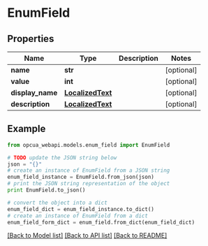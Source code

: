 # EnumField


## Properties
Name | Type | Description | Notes
------------ | ------------- | ------------- | -------------
**name** | **str** |  | [optional] 
**value** | **int** |  | [optional] 
**display_name** | [**LocalizedText**](LocalizedText.md) |  | [optional] 
**description** | [**LocalizedText**](LocalizedText.md) |  | [optional] 

## Example

```python
from opcua_webapi.models.enum_field import EnumField

# TODO update the JSON string below
json = "{}"
# create an instance of EnumField from a JSON string
enum_field_instance = EnumField.from_json(json)
# print the JSON string representation of the object
print EnumField.to_json()

# convert the object into a dict
enum_field_dict = enum_field_instance.to_dict()
# create an instance of EnumField from a dict
enum_field_form_dict = enum_field.from_dict(enum_field_dict)
```
[[Back to Model list]](../README.md#documentation-for-models) [[Back to API list]](../README.md#documentation-for-api-endpoints) [[Back to README]](../README.md)


